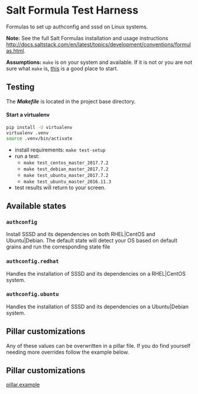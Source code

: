 # Salt Formula Test Harness

Formulas to set up authconfig and sssd on Linux systems.

**Note:**
See the full Salt Formulas installation and usage instructions
<http://docs.saltstack.com/en/latest/topics/development/conventions/formulas.html>.

**Assumptions:**
`make` is on your system and available. If it is not or you are not sure what
`make` is, [this](https://www.gnu.org/software/make/) is a good place to start.


## Testing

The ***Makefile*** is located in the project base directory.

#### Start a virtualenv

```bash
pip install -U virtualenv
virtualenv .venv
source .venv/bin/activate
```

* install requirements: `make test-setup`
* run a test:
  - `make test_centos_master_2017.7.2`
  - `make test_debian_master_2017.7.2`
  - `make test_ubuntu_master_2017.7.2`
  - `make test_ubuntu_master_2016.11.3`
* test results will return to your screen.


## Available states

### `authconfig`
Install SSSD and its dependencies on both RHEL|CentOS and Ubuntu|Debian. The
default state will detect your OS based on default grains and run the
corresponding state file

### `authconfig.redhat`

Handles the installation of SSSD and its dependencies on a RHEL|CentOS system.

### `authconfig.ubuntu`

Handles the installation of SSSD and its dependencies on a Ubuntu|Debian system.


## Pillar customizations

Any of these values can be overwritten in a pillar file. If you do find yourself needing
more overrides follow the example below.


## Pillar customizations

[pillar.example](authconfig/tests/pillar/authconfig/init.sls)
